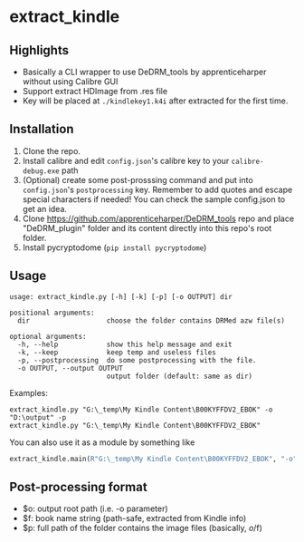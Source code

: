 # extract_kindle

## Highlights

* Basically a CLI wrapper to use DeDRM_tools by apprenticeharper without using Calibre GUI
* Support extract HDImage from .res file
* Key will be placed at `./kindlekey1.k4i` after extracted for the first time.

## Installation

1. Clone the repo.
1. Install calibre and edit `config.json`'s calibre key to your `calibre-debug.exe` path
1. (Optional) create some post-prosssing command and put into `config.json`'s `postprocessing` key. Remember to add quotes and escape special characters if needed! You can check the sample config.json to get an idea.
1. Clone https://github.com/apprenticeharper/DeDRM_tools repo and place "DeDRM_plugin" folder and its content directly into this repo's root folder.
1. Install pycryptodome (`pip install pycryptodome`)

## Usage

```
usage: extract_kindle.py [-h] [-k] [-p] [-o OUTPUT] dir

positional arguments:
  dir                   choose the folder contains DRMed azw file(s)

optional arguments:
  -h, --help            show this help message and exit
  -k, --keep            keep temp and useless files
  -p, --postprocessing  do some postprocessing with the file.
  -o OUTPUT, --output OUTPUT
                        output folder (default: same as dir)
```

Examples:

```
extract_kindle.py "G:\_temp\My Kindle Content\B00KYFFDV2_EBOK" -o "D:\output" -p
extract_kindle.py "G:\_temp\My Kindle Content\B00KYFFDV2_EBOK"
```

You can also use it as a module by something like
```py
extract_kindle.main(R"G:\_temp\My Kindle Content\B00KYFFDV2_EBOK", "-o", "D:\\output", "-p")
```

## Post-processing format

* $o: output root path (i.e. -o parameter)
* $f: book name string (path-safe, extracted from Kindle info)
* $p: full path of the folder contains the image files (basically, $o/$f)